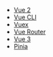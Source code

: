 
- [Vue 2](https://v2.cn.vuejs.org/eol/)
- [Vue CLI](https://cli.vuejs.org/zh/guide/mode-and-env.html#%E7%8E%AF%E5%A2%83%E5%8F%98%E9%87%8F)
- [Vuex](https://v3.vuex.vuejs.org/zh/)
- [Vue Router](https://router.vuejs.org/zh/introduction.html)
- [Vue 3](https://cn.vuejs.org/guide/introduction.html)
  <!-- <font size=2>

    [我的电商项目](https://org-xhh.github.io/xhh-mall-project/)

  </font> -->
- [Pinia](https://pinia.vuejs.org/zh/introduction.html)